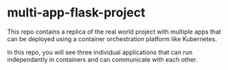 # multi-app-flask-project
This repo contains a replica of the real world project with multiple apps that can be deployed using a container orchestration platform like Kubernetes.

In this repo, you will see three individual applications that can run independantly in containers and can communicate with each other.